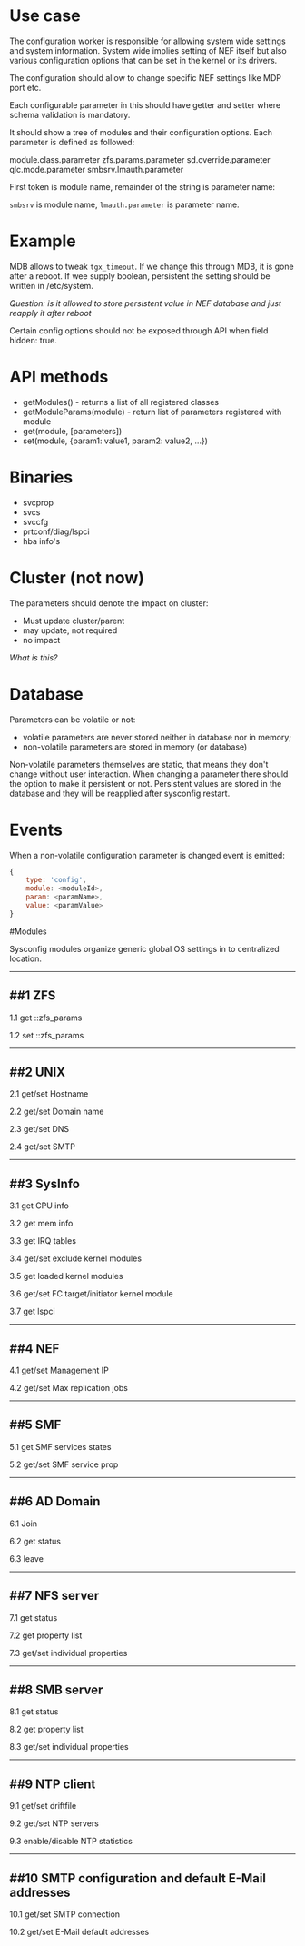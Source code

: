# Use case

The configuration worker is responsible for allowing system wide settings and system information. System wide implies setting of NEF itself but also various configuration options that can be set in the kernel or its drivers.

The configuration should allow to change specific NEF settings like MDP port etc.

Each configurable parameter in this should have getter and setter where schema validation is mandatory. 

It should show a tree of modules and their configuration options. Each parameter is defined as followed:

module.class.parameter
zfs.params.parameter
sd.override.parameter
qlc.mode.parameter
smbsrv.lmauth.parameter

First token is module name, remainder of the string is parameter name:

`smbsrv` is module name, `lmauth.parameter` is parameter name.

# Example

MDB allows to tweak `tgx_timeout`. If we change this through MDB, it is gone after a reboot. If wee supply boolean, persistent the setting should be written in /etc/system.

*Question: is it allowed to store persistent value in NEF database and just reapply it after reboot*

Certain config options should not be exposed through API when field hidden: true.

# API methods

* getModules() - returns a list of all registered classes
* getModuleParams(module) - return list of parameters registered with module
* get(module, [parameters])
* set(module, {param1: value1, param2: value2, ...}) 

# Binaries

* svcprop
* svcs
* svccfg
* prtconf/diag/lspci
* hba info's

# Cluster (not now)

The parameters should denote the impact on cluster:

* Must update cluster/parent
* may update, not required
* no impact

*What is this?*

# Database

Parameters can be volatile or not:

* volatile parameters are never stored neither in database nor in memory;
* non-volatile parameters are stored in memory (or database)

Non-volatile parameters themselves are static, that means they don't change without user interaction. When changing a parameter there should the option to make it persistent or not. Persistent values are stored in the database and they will be reapplied after sysconfig restart.

# Events

When a non-volatile configuration parameter is changed event is emitted:
```javascript
{
	type: 'config',
	module: <moduleId>,
	param: <paramName>,
	value: <paramValue>
}
```

#Modules

Sysconfig modules organize generic global OS settings in to centralized location.

-------------------------------------------------------------
##1 ZFS
-------------------------------------------------------------


1.1 get ::zfs_params

1.2 set ::zfs_params


-------------------------------------------------------------
##2 UNIX
-------------------------------------------------------------


2.1 get/set Hostname

2.2 get/set Domain name

2.3 get/set DNS 

2.4 get/set SMTP

-------------------------------------------------------------
##3 SysInfo
-------------------------------------------------------------


3.1 get CPU info

3.2 get mem info

3.3 get IRQ tables

3.4 get/set exclude kernel modules

3.5 get loaded kernel modules

3.6 get/set FC target/initiator kernel module

3.7 get lspci


-------------------------------------------------------------
##4 NEF
-------------------------------------------------------------


4.1 get/set Management IP

4.2 get/set Max replication jobs


-------------------------------------------------------------
##5 SMF
-------------------------------------------------------------


5.1 get SMF services states

5.2 get/set SMF service prop

-------------------------------------------------------------
##6 AD Domain
-------------------------------------------------------------

6.1 Join

6.2 get status

6.3 leave

-------------------------------------------------------------
##7 NFS server
-------------------------------------------------------------

7.1 get status

7.2 get property list

7.3 get/set individual properties

-------------------------------------------------------------
##8 SMB server
-------------------------------------------------------------

8.1 get status

8.2 get property list

8.3 get/set individual properties

-------------------------------------------------------------
##9 NTP client
-------------------------------------------------------------

9.1 get/set driftfile

9.2 get/set NTP servers

9.3 enable/disable NTP statistics

-------------------------------------------------------------
##10 SMTP configuration and default E-Mail addresses
-------------------------------------------------------------

10.1 get/set SMTP connection

10.2 get/set E-Mail default addresses


